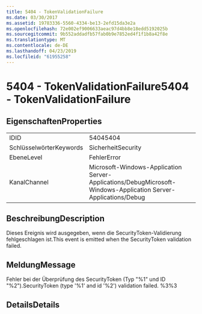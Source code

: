 ```yaml
---
title: 5404 - TokenValidationFailure
ms.date: 03/30/2017
ms.assetid: 19783336-5560-4334-be13-2efd15da3e2a
ms.openlocfilehash: 72e002ef9006633aeac97d4bb8e18edd5192025b
ms.sourcegitcommit: 9b552addadfb57fab0b9e7852ed4f1f1b8a42f8e
ms.translationtype: MT
ms.contentlocale: de-DE
ms.lasthandoff: 04/23/2019
ms.locfileid: "61955258"
---
```

# <a name="5404---tokenvalidationfailure"></a><span data-ttu-id="ebda6-102">5404 - TokenValidationFailure</span><span class="sxs-lookup"><span data-stu-id="ebda6-102">5404 - TokenValidationFailure</span></span>
## <a name="properties"></a><span data-ttu-id="ebda6-103">Eigenschaften</span><span class="sxs-lookup"><span data-stu-id="ebda6-103">Properties</span></span>  
  
|||  
|-|-|  
|<span data-ttu-id="ebda6-104">ID</span><span class="sxs-lookup"><span data-stu-id="ebda6-104">ID</span></span>|<span data-ttu-id="ebda6-105">5404</span><span class="sxs-lookup"><span data-stu-id="ebda6-105">5404</span></span>|  
|<span data-ttu-id="ebda6-106">Schlüsselwörter</span><span class="sxs-lookup"><span data-stu-id="ebda6-106">Keywords</span></span>|<span data-ttu-id="ebda6-107">Sicherheit</span><span class="sxs-lookup"><span data-stu-id="ebda6-107">Security</span></span>|  
|<span data-ttu-id="ebda6-108">Ebene</span><span class="sxs-lookup"><span data-stu-id="ebda6-108">Level</span></span>|<span data-ttu-id="ebda6-109">Fehler</span><span class="sxs-lookup"><span data-stu-id="ebda6-109">Error</span></span>|  
|<span data-ttu-id="ebda6-110">Kanal</span><span class="sxs-lookup"><span data-stu-id="ebda6-110">Channel</span></span>|<span data-ttu-id="ebda6-111">Microsoft-Windows-Application Server-Applications/Debug</span><span class="sxs-lookup"><span data-stu-id="ebda6-111">Microsoft-Windows-Application Server-Applications/Debug</span></span>|  
  
## <a name="description"></a><span data-ttu-id="ebda6-112">Beschreibung</span><span class="sxs-lookup"><span data-stu-id="ebda6-112">Description</span></span>  
 <span data-ttu-id="ebda6-113">Dieses Ereignis wird ausgegeben, wenn die SecurityToken-Validierung fehlgeschlagen ist.</span><span class="sxs-lookup"><span data-stu-id="ebda6-113">This event is emitted when the SecurityToken validation failed.</span></span>  
  
## <a name="message"></a><span data-ttu-id="ebda6-114">Meldung</span><span class="sxs-lookup"><span data-stu-id="ebda6-114">Message</span></span>  
 <span data-ttu-id="ebda6-115">Fehler bei der Überprüfung des SecurityToken (Typ "%1" und ID "%2").</span><span class="sxs-lookup"><span data-stu-id="ebda6-115">SecurityToken (type '%1' and id '%2') validation failed.</span></span> <span data-ttu-id="ebda6-116">%3</span><span class="sxs-lookup"><span data-stu-id="ebda6-116">%3</span></span>  
  
## <a name="details"></a><span data-ttu-id="ebda6-117">Details</span><span class="sxs-lookup"><span data-stu-id="ebda6-117">Details</span></span>

